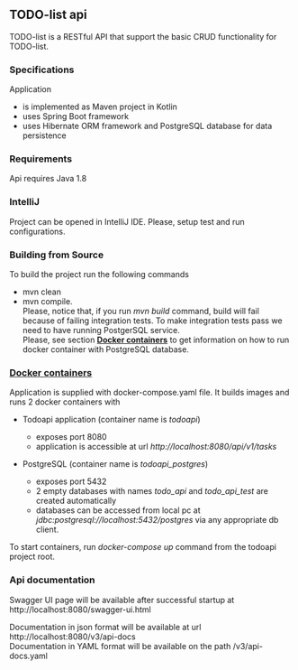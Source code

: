 ## TODO-list api

TODO-list is a RESTful API that support the basic CRUD functionality for TODO-list.

### Specifications

Application

- is implemented as Maven project in Kotlin
- uses Spring Boot framework
- uses Hibernate ORM framework and PostgreSQL database for data persistence

### Requirements

Api requires Java 1.8

### IntelliJ

Project can be opened in IntelliJ IDE. Please, setup test and run configurations.

### Building from Source

To build the project run the following commands
- mvn clean
- mvn compile.  
  Please, notice that, if you run *mvn build* command, build will fail because of failing integration tests. To make integration tests pass we need to have running PostgerSQL service.  
  Please, see section **[Docker containers](#Docker-containers)** to get information on how to run docker container with PostgreSQL database.


### [Docker containers](#Docker-containers)

Application is supplied with docker-compose.yaml file.
It builds images and runs 2 docker containers with
- Todoapi application (container name is *todoapi*)
    - exposes port 8080
    - application is accessible at url *http://localhost:8080/api/v1/tasks*

- PostgreSQL (container name is *todoapi_postgres*)
    - exposes port 5432
    - 2 empty databases with names *todo_api* and *todo_api_test* are created automatically
    - databases can be accessed from local pc at *jdbc:postgresql://localhost:5432/postgres* via any appropriate db client.

To start containers, run *docker-compose up* command from the todoapi project root.

### Api documentation

Swagger UI page will be available after successful startup at
http://localhost:8080/swagger-ui.html

Documentation in json format will be available at url http://localhost:8080/v3/api-docs  
Documentation in YAML format will be available on the path  /v3/api-docs.yaml